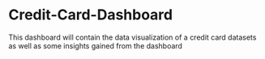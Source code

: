 # Credit-Card-Dashboard
This dashboard will contain the data visualization of a credit card datasets as well as some insights gained from the dashboard
